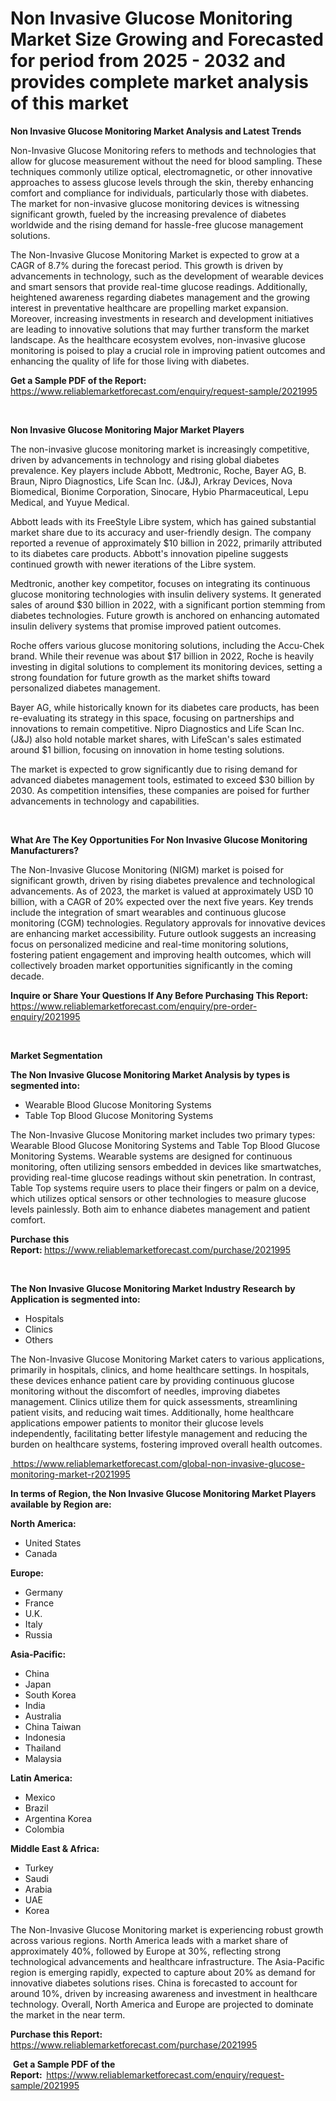 <p><h1>Non Invasive Glucose Monitoring Market Size Growing and Forecasted for period from 2025 - 2032 and provides complete market analysis of this market</h1></p><p><strong>Non Invasive Glucose Monitoring Market Analysis and Latest Trends</strong></p>
<p><p>Non-Invasive Glucose Monitoring refers to methods and technologies that allow for glucose measurement without the need for blood sampling. These techniques commonly utilize optical, electromagnetic, or other innovative approaches to assess glucose levels through the skin, thereby enhancing comfort and compliance for individuals, particularly those with diabetes. The market for non-invasive glucose monitoring devices is witnessing significant growth, fueled by the increasing prevalence of diabetes worldwide and the rising demand for hassle-free glucose management solutions.</p><p>The Non-Invasive Glucose Monitoring Market is expected to grow at a CAGR of 8.7% during the forecast period. This growth is driven by advancements in technology, such as the development of wearable devices and smart sensors that provide real-time glucose readings. Additionally, heightened awareness regarding diabetes management and the growing interest in preventative healthcare are propelling market expansion. Moreover, increasing investments in research and development initiatives are leading to innovative solutions that may further transform the market landscape. As the healthcare ecosystem evolves, non-invasive glucose monitoring is poised to play a crucial role in improving patient outcomes and enhancing the quality of life for those living with diabetes.</p></p>
<p><strong>Get a Sample PDF of the Report:&nbsp;</strong> <a href="https://www.reliablemarketforecast.com/enquiry/request-sample/2021995?utm_campaign=2677&utm_medium=2&utm_source=Github&utm_content=ia&utm_term=13042025&utm_id=non-invasive-glucose-monitoring">https://www.reliablemarketforecast.com/enquiry/request-sample/2021995</a></p>
<p>&nbsp;</p>
<p><strong>Non Invasive Glucose Monitoring Major Market Players</strong></p>
<p><p>The non-invasive glucose monitoring market is increasingly competitive, driven by advancements in technology and rising global diabetes prevalence. Key players include Abbott, Medtronic, Roche, Bayer AG, B. Braun, Nipro Diagnostics, Life Scan Inc. (J&J), Arkray Devices, Nova Biomedical, Bionime Corporation, Sinocare, Hybio Pharmaceutical, Lepu Medical, and Yuyue Medical.</p><p>Abbott leads with its FreeStyle Libre system, which has gained substantial market share due to its accuracy and user-friendly design. The company reported a revenue of approximately $10 billion in 2022, primarily attributed to its diabetes care products. Abbott's innovation pipeline suggests continued growth with newer iterations of the Libre system.</p><p>Medtronic, another key competitor, focuses on integrating its continuous glucose monitoring technologies with insulin delivery systems. It generated sales of around $30 billion in 2022, with a significant portion stemming from diabetes technologies. Future growth is anchored on enhancing automated insulin delivery systems that promise improved patient outcomes.</p><p>Roche offers various glucose monitoring solutions, including the Accu-Chek brand. While their revenue was about $17 billion in 2022, Roche is heavily investing in digital solutions to complement its monitoring devices, setting a strong foundation for future growth as the market shifts toward personalized diabetes management.</p><p>Bayer AG, while historically known for its diabetes care products, has been re-evaluating its strategy in this space, focusing on partnerships and innovations to remain competitive. Nipro Diagnostics and Life Scan Inc. (J&J) also hold notable market shares, with LifeScan's sales estimated around $1 billion, focusing on innovation in home testing solutions.</p><p>The market is expected to grow significantly due to rising demand for advanced diabetes management tools, estimated to exceed $30 billion by 2030. As competition intensifies, these companies are poised for further advancements in technology and capabilities.</p></p>
<p>&nbsp;</p>
<p><strong>What Are The Key Opportunities For Non Invasive Glucose Monitoring Manufacturers?</strong></p>
<p><p>The Non-Invasive Glucose Monitoring (NIGM) market is poised for significant growth, driven by rising diabetes prevalence and technological advancements. As of 2023, the market is valued at approximately USD 10 billion, with a CAGR of 20% expected over the next five years. Key trends include the integration of smart wearables and continuous glucose monitoring (CGM) technologies. Regulatory approvals for innovative devices are enhancing market accessibility. Future outlook suggests an increasing focus on personalized medicine and real-time monitoring solutions, fostering patient engagement and improving health outcomes, which will collectively broaden market opportunities significantly in the coming decade.</p></p>
<p><strong>Inquire or Share Your Questions If Any Before Purchasing This Report:</strong> <a href="https://www.reliablemarketforecast.com/enquiry/pre-order-enquiry/2021995?utm_campaign=2677&utm_medium=2&utm_source=Github&utm_content=ia&utm_term=13042025&utm_id=non-invasive-glucose-monitoring">https://www.reliablemarketforecast.com/enquiry/pre-order-enquiry/2021995</a></p>
<p>&nbsp;</p>
<p><strong>Market Segmentation</strong></p>
<p><strong>The Non Invasive Glucose Monitoring Market Analysis by types is segmented into:</strong></p>
<p><ul><li>Wearable Blood Glucose Monitoring Systems</li><li>Table Top Blood Glucose Monitoring Systems</li></ul></p>
<p><p>The Non-Invasive Glucose Monitoring market includes two primary types: Wearable Blood Glucose Monitoring Systems and Table Top Blood Glucose Monitoring Systems. Wearable systems are designed for continuous monitoring, often utilizing sensors embedded in devices like smartwatches, providing real-time glucose readings without skin penetration. In contrast, Table Top systems require users to place their fingers or palm on a device, which utilizes optical sensors or other technologies to measure glucose levels painlessly. Both aim to enhance diabetes management and patient comfort.</p></p>
<p><strong>Purchase this Report:&nbsp;</strong><a href="https://www.reliablemarketforecast.com/purchase/2021995?utm_campaign=2677&utm_medium=2&utm_source=Github&utm_content=ia&utm_term=13042025&utm_id=non-invasive-glucose-monitoring">https://www.reliablemarketforecast.com/purchase/2021995</a></p>
<p>&nbsp;</p>
<p><strong>The Non Invasive Glucose Monitoring Market Industry Research by Application is segmented into:</strong></p>
<p><ul><li>Hospitals</li><li>Clinics</li><li>Others</li></ul></p>
<p><p>The Non-Invasive Glucose Monitoring Market caters to various applications, primarily in hospitals, clinics, and home healthcare settings. In hospitals, these devices enhance patient care by providing continuous glucose monitoring without the discomfort of needles, improving diabetes management. Clinics utilize them for quick assessments, streamlining patient visits, and reducing wait times. Additionally, home healthcare applications empower patients to monitor their glucose levels independently, facilitating better lifestyle management and reducing the burden on healthcare systems, fostering improved overall health outcomes.</p></p>
<p><a href="https://www.reliablemarketforecast.com/global-non-invasive-glucose-monitoring-market-r2021995?utm_campaign=2677&utm_medium=2&utm_source=Github&utm_content=ia&utm_term=13042025&utm_id=non-invasive-glucose-monitoring">&nbsp;https://www.reliablemarketforecast.com/global-non-invasive-glucose-monitoring-market-r2021995</a></p>
<p><strong>In terms of Region, the Non Invasive Glucose Monitoring Market Players available by Region are:</strong></p>
<p>
    <p> <strong> North America: </strong>
        <ul>
            <li>United States</li>
            <li>Canada</li>
        </ul>
        </p> 
    <p> <strong> Europe: </strong>
        <ul>
            <li>Germany</li>
            <li>France</li>
            <li>U.K.</li>
            <li>Italy</li>
            <li>Russia</li>
        </ul>
        </p> 
    <p> <strong> Asia-Pacific: </strong>
        <ul>
            <li>China</li>
            <li>Japan</li>
            <li>South Korea</li>
            <li>India</li>
            <li>Australia</li>
            <li>China Taiwan</li>
            <li>Indonesia</li>
            <li>Thailand</li>
            <li>Malaysia</li>
        </ul>
        </p> 
    <p> <strong> Latin America: </strong>
        <ul>
            <li>Mexico</li>
            <li>Brazil</li>
            <li>Argentina Korea</li>
            <li>Colombia</li>
        </ul>
        </p> 
    <p> <strong> Middle East & Africa: </strong>
        <ul>
            <li>Turkey</li>
            <li>Saudi</li>
            <li>Arabia</li>
            <li>UAE</li>
            <li>Korea</li>
        </ul>
    </p>
    </p>
<p><p>The Non-Invasive Glucose Monitoring market is experiencing robust growth across various regions. North America leads with a market share of approximately 40%, followed by Europe at 30%, reflecting strong technological advancements and healthcare infrastructure. The Asia-Pacific region is emerging rapidly, expected to capture about 20% as demand for innovative diabetes solutions rises. China is forecasted to account for around 10%, driven by increasing awareness and investment in healthcare technology. Overall, North America and Europe are projected to dominate the market in the near term.</p></p>
<p><strong>Purchase this Report: </strong><a href="https://www.reliablemarketforecast.com/purchase/2021995?utm_campaign=2677&utm_medium=2&utm_source=Github&utm_content=ia&utm_term=13042025&utm_id=non-invasive-glucose-monitoring">https://www.reliablemarketforecast.com/purchase/2021995</a></p>
<p>&nbsp;<strong>Get a Sample PDF of the Report:&nbsp;&nbsp;</strong><a href="https://www.reliablemarketforecast.com/enquiry/request-sample/2021995?utm_campaign=2677&utm_medium=2&utm_source=Github&utm_content=ia&utm_term=13042025&utm_id=non-invasive-glucose-monitoring">https://www.reliablemarketforecast.com/enquiry/request-sample/2021995</a></p>
<p><strong></strong></p>
<p><p></p><p></p><p></p></p>